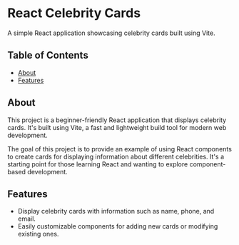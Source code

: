 # React Celebrity Cards
A simple React application showcasing celebrity cards built using Vite.

## Table of Contents
- [About](#about)
- [Features](#features)

## About

This project is a beginner-friendly React application that displays celebrity cards. It's built using Vite, a fast and lightweight build tool for modern web development.

The goal of this project is to provide an example of using React components to create cards for displaying information about different celebrities. It's a starting point for those learning React and wanting to explore component-based development.

## Features
- Display celebrity cards with information such as name, phone, and email.
- Easily customizable components for adding new cards or modifying existing ones.
